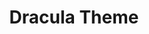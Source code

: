 ---
codehost: https://github.com/dracula/dracula-theme
logohandle: draculatheme
sort: draculatheme
title: Dracula Theme
website: https://draculatheme.com/
---
